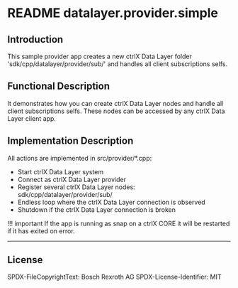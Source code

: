 # README datalayer.provider.simple

## Introduction

This sample provider app creates a new ctrlX Data Layer folder 'sdk/cpp/datalayer/provider/sub/' and handles all client subscriptions selfs.

## Functional Description

It demonstrates how you can create ctrlX Data Layer nodes and handle all client subscriptions selfs.
These nodes can be accessed by any ctrlX Data Layer client app.

## Implementation Description

All actions are implemented in src/provider/*.cpp:

* Start ctrlX Data Layer system
* Connect as ctrlX Data Layer provider
* Register several ctrlX Data Layer nodes: sdk/cpp/datalayer/provider/sub/
* Endless loop where the ctrlX Data Layer connection is observed
* Shutdown if the ctrlX Data Layer connection is broken

!!! important
    If the app is running as snap on a ctrlX CORE it will be restarted if it has exited on error.
___

## License

SPDX-FileCopyrightText: Bosch Rexroth AG
SPDX-License-Identifier: MIT
